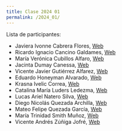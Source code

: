 ```yaml
---
title: Clase 2024 01
permalink: /2024_01/
---
```


Lista de participantes:
- Javiera Ivonne Cabrera Flores, [Web]()
- Ricardo Ignacio Cancino Galdames, [Web]()
- María Verónica Cubillos Alfaro, [Web]()
- Jacinta Dumay Canessa, [Web]()
- Vicente Javier Gutiérrez Alfarez, [Web](https://vicegutierrezz12.github.io/skills-github-pages/)
- Eduardo Honeyman Alvarado, [Web]()
- Krasna Ivelic Correa, [Web]()
- Catalina María Luders Ledezma, [Web]()
- Lucas Ariel Natero Silva, [Web](https://github.com/lnatero)
- Diego Nicolás Quezada Archilla, [Web]()
- Mateo Felipe Quezada García, [Web]()
- María Trinidad Smith Muñoz, [Web]()
- Vicente Andrés Zúñiga Jofré, [Web]()
